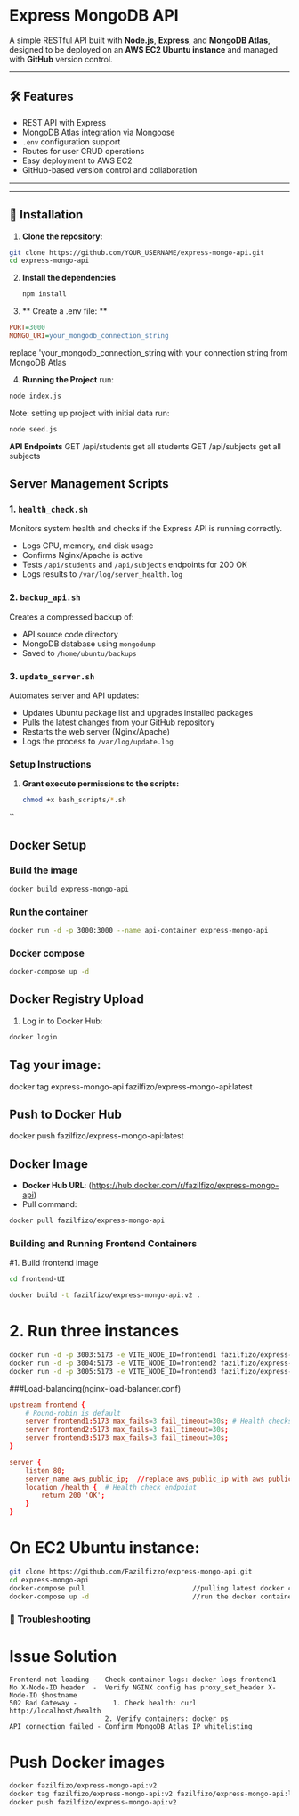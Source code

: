 # Express MongoDB API

A simple RESTful API built with **Node.js**, **Express**, and **MongoDB Atlas**, designed to be deployed on an **AWS EC2 Ubuntu instance** and managed with **GitHub** version control.

---

## 🛠️ Features

- REST API with Express
- MongoDB Atlas integration via Mongoose
- `.env` configuration support
- Routes for user CRUD operations
- Easy deployment to AWS EC2
- GitHub-based version control and collaboration

---


---

## 🔧 Installation

1. **Clone the repository:**

```bash
git clone https://github.com/YOUR_USERNAME/express-mongo-api.git
cd express-mongo-api
```

2. **Install the dependencies**
   ```bash
   npm install
   ```
   
3. ** Create a .env file: **
  ``` ini
 PORT=3000
MONGO_URI=your_mongodb_connection_string
```
replace 'your_mongodb_connection_string with your connection string from MongoDB Atlas

4.  **Running the Project** run:
   ```bash
   node index.js
```
Note: setting up project with initial data run:
```bash
node seed.js
```

**API Endpoints**
GET	/api/students get all students
GET	/api/subjects get all subjects



## Server Management Scripts

### 1. `health_check.sh`
Monitors system health and checks if the Express API is running correctly.
- Logs CPU, memory, and disk usage
- Confirms Nginx/Apache is active
- Tests `/api/students` and `/api/subjects` endpoints for 200 OK
- Logs results to `/var/log/server_health.log`

### 2. `backup_api.sh`
Creates a compressed backup of:
- API source code directory
- MongoDB database using `mongodump`
- Saved to `/home/ubuntu/backups`

### 3. `update_server.sh`
Automates server and API updates:
- Updates Ubuntu package list and upgrades installed packages
- Pulls the latest changes from your GitHub repository
- Restarts the web server (Nginx/Apache)
- Logs the process to `/var/log/update.log`

### Setup Instructions

1. **Grant execute permissions to the scripts:**
   ```bash
   chmod +x bash_scripts/*.sh
``

## Docker Setup

###  Build the image
```bash
docker build express-mongo-api
```

###  Run the container
```bash
docker run -d -p 3000:3000 --name api-container express-mongo-api
```

### Docker compose
```bash
docker-compose up -d
```

## Docker Registry Upload
1. Log in to Docker Hub:
```bash
docker login
```

## Tag your image:
docker tag express-mongo-api fazilfizo/express-mongo-api:latest

## Push to Docker Hub
docker push fazilfizo/express-mongo-api:latest

## Docker Image  
- **Docker Hub URL**: (https://hub.docker.com/r/fazilfizo/express-mongo-api)  
- Pull command:  
```bash
docker pull fazilfizo/express-mongo-api
```

### Building and Running Frontend Containers
#1. Build frontend image
```bash
cd frontend-UI
```
```bash
docker build -t fazilfizo/express-mongo-api:v2 .
```

# 2. Run three instances
```bash
docker run -d -p 3003:5173 -e VITE_NODE_ID=frontend1 fazilfizo/express-mongo-api:v2
docker run -d -p 3004:5173 -e VITE_NODE_ID=frontend2 fazilfizo/express-mongo-api:v2
docker run -d -p 3005:5173 -e VITE_NODE_ID=frontend3 fazilfizo/express-mongo-api:v2
```

###Load-balancing(nginx-load-balancer.conf)
```.conf 
upstream frontend {
    # Round-robin is default
    server frontend1:5173 max_fails=3 fail_timeout=30s; # Health checks
    server frontend2:5173 max_fails=3 fail_timeout=30s;
    server frontend3:5173 max_fails=3 fail_timeout=30s;
}

server {
    listen 80;
    server_name aws_public_ip;  //replace aws_public_ip with aws public ip you have
    location /health {  # Health check endpoint
        return 200 'OK';
    }
}
```

# On EC2 Ubuntu instance:

```bash
git clone https://github.com/Fazilfizzo/express-mongo-api.git
cd express-mongo-api
docker-compose pull                           //pulling latest docker changes(up-to-date)
docker-compose up -d                          //run the docker container
```

### 🐛 Troubleshooting
# Issue	Solution
```
Frontend not loading -	Check container logs: docker logs frontend1
No X-Node-ID header  -	Verify NGINX config has proxy_set_header X-Node-ID $hostname
502 Bad Gateway -	      1. Check health: curl http://localhost/health
                        2. Verify containers: docker ps
API connection failed -	Confirm MongoDB Atlas IP whitelisting
```

# Push Docker images
```bash
docker fazilfizo/express-mongo-api:v2
docker tag fazilfizo/express-mongo-api:v2 fazilfizo/express-mongo-api:latest
docker push fazilfizo/express-mongo-api:v2
```
